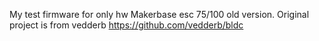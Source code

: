 My test firmware for only hw Makerbase esc 75/100 old version.
Original project is from vedderb
https://github.com/vedderb/bldc

